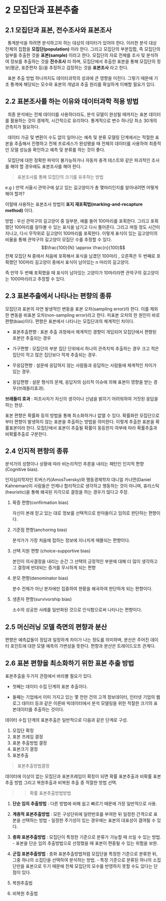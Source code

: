 # 2 모집단과 표본추출

## 2.1 모집단과 표본, 전수조사와 표본조사

&nbsp; 통계분석을 하려면 분석하고자 하는 대상의 데이터가 있어야 한다. 이러한 분석 대상 전체의 집합을 **모집단(population)** 이라 한다. 그리고 모집단의 부분집합, 즉 모집단의 일부를 추출한 것을 **표본(sample)** 이라고 한다. 모집단의 자료 전체를 조사 및 분석하여 정보를 추출하는 것을 **전수조사** 라 하며, 모집단에서 추출한 표본을 통해 모집단의 정보(평균, 표준편차 등)을 추정하고 검정하는 것을 **표본조사** 라고 한다.

&nbsp; 표본 추출 방법 하나까지도 데이터과학의 성과에 큰 영향을 미친다. 그렇기 때문에 기초 통계에 해당되는 모수와 표본의 개념과 추출 원리를 확실하게 이해할 필요가 있다.

## 2.2 표본조사를 하는 이유와 데이터과학 적용 방법
&nbsp; 최종 분석에는 전체 데이터를 사용하더라도, 분석 모델이 완성될 때까지는 표본 데이터를 활용하는 것이 경제적, 시간적으로 유리하다. 통계적으로 변수 하나당 최소 30개의 관측치가 필요하다.

&nbsp; 데이터 가공 및 변환이 수도 없이 일어나는 예측 및 분류 모델링 단계에서는 적절한 표본을 추출해서 진행하고 전체 프로세스가 완성됐을 때 전체의 데이터를 사용하여 최종적인 모델 성능을 확인하고 예측 및 분류를 하는 것이 좋다.

&nbsp; 모집단에 대한 정확한 파악이 불가능하거나 자동차 충격 테스트와 같은 파괴적인 조사를 해야 할 경우에도 표본조사를 해야 한다.

>표본조사를 통해 모집단의 크기를 유추하는 방법

e.g ) 만약 서울시 관악구에 살고 있는 길고양이가 총 몇마리인지를 알아내려면 어떻게 해야 할까?

이럴때 사용하는 표본조사 방법이 **표지 재포획법(marking-and-recapture method)** 이다.

방법 : 우선 관악구의 길고양이 중 일부분, 예를 들어 100마리를 포획한다. 그리고 포획했던 100마리를 알아볼 수 있는 표식을 남기고 다시 풀어준다. 그리고 며칠 정도 시간이 지나고, 다시 무작위로 길고양이 100마리를 포획한다. 이렇게 표식이 있는 길고양이의 비율을 통해 관악구의 길고양이 모집단 수를 추정할 수 있다.
$$\frac{100}{N} \approx \frac{n}{100}$$
전체 모집단 N 중에서 처음에 포획해서 표식을 남겼던 100마리 , 오른쪽은 두 번째로 포획했던 100마리 길고양이 중에서 표식이 남아있는 n 마리의 길고양이.

즉 만약 두 번째 포획했을 때 표식이 남아있는 고양이가 10마리라면 관악구의 길고양이는 1000마리라고 추정할 수 있다.

## 2.3 표본추출에서 나타나는 편향의 종류
모집단과 표본의 자연 발생적인 변동을 표본 오차(sampling error)라 한다. 이를 제외한 변동을 비표본 오차(non-sampling error)라고 한다. 피표본 오차의 한 원인이 바로 편향(bias)이다. 편향은 표본에서 나타나는 모집단과의 체계적인 차이다.

- 표본추출편향 : 표본 추출 과정에서 체계적인 경향이 개입되어 모집단에서 편향된 포본만 추출되는 경우

- 가구편향 : 모집단의 부분 집단 단위에서 하나의 관측치씩 추출하는 경우 크고 적은 집단이 작고 많은 집단보다 적게 추출되는 경우.
- 무응답편향 : 설문에 응답하지 않는 사람들과 응답하는 사람들에 체계적인 차이가 있는 경우.
- 응답편향 : 설문 형식의 문제, 응답자의 심리적 이슈에 의해 표본이 영향을 받는 경우(브래들리효과).

**브래들리 효과** : 피조사자가 자신의 생각이나 신념을 밝히기 어려워하여 거짓된 응답을 하는 현상.

표본 편향은 확률화 등의 방법을 통해 최소화하거나 없앨 수 있다.
확률화란 모집단으로 부터 편향이 발생하지 않는 표본을 추출하는 방법을 의미한다. 이렇게 추출한 표본을 확률표본이라 한다. 모집단에서 표본이 추출될 확률이 동등한지 여부에 따라 확률추출과 비확률추출로 구분한다.

## 2.4 인지적 편향의 종류
분석가의 성향이나 상황에 따라 비논리적인 추론을 내리는 패턴인 인지적 편향(Cognitive bias).

인지심리학자인 트버스키(AmosTversky)와 행동경제학자 대니얼 카너먼(Daniel Kahneman)이 사람들은 언제나 합리적으로 생각하고 행동하는 것이 아니며, 휴리스틱(heuristic)을 통해 왜곡된 지각으로 결정을 하는 경우가 많다고 주장.

1. 확증 편향(confirmation bias)

    자신이 본래 믿고 있는 대로 정보를 선택적으로 받아들이고 임의로 판단하는 편향이다.

2. 기준점 편향(anchoring bias)

    분석가가 가장 처음에 접하는 정보에 지나치게 매몰되는 편향이다.

3. 선택 지원 편향 (choice-supportive bias)

    본인이 의사결정을 내리는 순간 그 선택의 긍정적인 부분에 대해 더 많이 생각하고 그 결정에 반대되는 증거를 무시하게 되는 편향


4. 분모 편향(denominator bias)
    
    분수 전체가 아닌 분자에만 집중하여 현황을 왜곡하여 판단하게 되는 편향이다.

5. 생존자 편향(survivorship bias)
    
    소수의 성공한 사례를 일반화된 것으로 인식함으로써 나타나는 편향이다.

## 2.5 머신러닝 모델 측면의 편향과 분산

편향은 예측값들이 정답과 일정하게 차이가 나는 정도를 의미하며, 분산은 주어진 데이터 포인트에 대한 모델 예측의 가변성을 뜻한다.
편향과 분산은 트레이드오프 관계다.

## 2.6 표본 편향을 최소화하기 위한 표본 추출 방법
표본추출을 두가지 관점에서 바라볼 필요가 있다.
- 첫째는 데이터 수집 단계의 표본 추출이다.

- 둘째는 기업에서 이미 가지고 있는 몇 천만 건의 고객 정보데이터, 인터넷 기업의 웹 로그 데이터 등과 같은 이른바 빅데이터에서 분석 모델링을 위한 적절한 크기의 표본데이터를 추출하는 것이다.

데이터 수집 단계의 표본추출은 일반적으로 다음과 같은 단계로 구성.
1. 모집단 확정
2. 표본 프레임 결정
3. 표본 추출방법 결정
4. 표본크기 결정
5. 표본추출

> 표본추출방법결정

데이터에 이상이 없는 모집단과 표본프레임이 확정이 되면 확률 표본추출과 비확률 표본 추출 방법 그리고 복원추출과 비복원 추출 중 적절한 방법 선택.

>>확률 표본추출방법방법

1. **단순 임의 추출방법** : 다른 방법에 비해 쉽고 빠르기 때문에 가장 일반적으로 사용.
2. **계층적 표본추출방법** : 모든 구성단위에 일련번호를 부여한 뒤 일정한 간격으로 표본을 선택하는 방법 - 일정한 주기성이 있는 경우에는 표본의 대표성이 결여될 수 있다.
3. **층화 표본추출방법** : 모집단이 특정한 기준으로 분류가 가능할 때 쓰일 수 있는 방법. - 표본을 단순 임의 추출방법으로 선정했을 때 표본이 편중될 수 있는 위험을 보완.

4. **군집 표본추출방법** : 층화 표본추출방법처럼 모집단을 특정한 기준으로 분류한 뒤, 그중 하나의 소집단을 선택하여 분석하는 방법. - 특정 기준으로 분류된 하나의 소집단만을 표본으로 두기 때문에 전체 모집단의 모수를 반영하지 못할 수도 있다는 단점이 있다.

5. 복원추출법

6. 비복원 추출법

